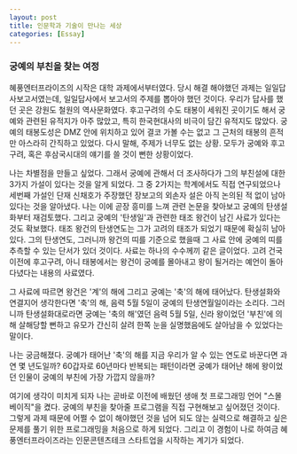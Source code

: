 ```yaml
---
layout: post
title: 인문학과 기술이 만나는 세상
categories: [Essay]
---
```


### 궁예의 부친을 찾는 여정

<p>혜풍엔터프라이즈의 시작은 대학 과제에서부터였다. 당시 해결 해야했던 과제는 일일답사보고서였는데, 일일답사에서 보고서의 주제를 뽑아야 했던 것이다. 우리가 답사를 했던 곳은 강원도 철원의 역사문화였다. 후고구려의 수도 태봉이 세워진 곳이기도 해서 궁예와 관련된 유적지가 아주 많았고, 특히 한국현대사의 비극이 담긴 유적지도 많았다. 궁예의 태봉도성은 DMZ 안에 위치하고 있어 결코 가볼 수는 없고 그 근처의 태봉의 흔적만 아스라히 간직하고 있었다. 다시 말해, 주제가 너무도 없는 상황. 모두가 궁예와 후고구려, 혹은 후삼국시대의 얘기를 쓸 것이 뻔한 상황이었다.</p>

<p>나는 차별점을 만들고 싶었다. 그래서 궁예에 관해서 더 조사하다가 그의 부친설에 대한 3가지 가설이 있다는 것을 알게 되었다. 그 중 2가지는 학계에서도 직접 연구되었으나 세번째 가설인 단재 신채호가 주장했던 장보고의 외손자 설은 아직 논의된 적 없이 남아있다는 것을 알아냈다. 나는 이에 곧장 흥미를 느껴 관련 논문을 찾아보고 궁예의 탄생설화부터 재검토했다. 그리고 궁예의 '탄생일'과 관련한 태조 왕건이 남긴 사료가 있다는 것도 확보했다. 태조 왕건의 탄생연도는 그가 고려의 태조가 되었기 때문에 확실히 남아있다. 그의 탄생연도, 그러니까 왕건의 띠를 기준으로 했을때 그 사료 안에 궁예의 띠를 추측할 수 있는 단서가 있더 것이다. 사료는 하나의 수수께끼 같은 글이었다. 고려 건국 이전에 후고구려, 아니 태봉에서는 왕건이 궁예를 몰아내고 왕이 될거라는 예언이 돌아다녔다는 내용의 사료였다.</p>

<p>그 사료에 따르면 왕건은 '계'의 해에 그리고 궁예는 '축'의 해에 태어났다. 탄생설화와 연결지어 생각한다면 '축'의 해, 음력 5월 5일이 궁예의 탄생연월일이라는 소리다. 그러니까 탄생설화대로라면 궁예는 '축의 해'였던 음력 5월 5일, 신라 왕이었던 '부친'에 의해 살해당할 뻔하고 유모가 간신히 살려 한쪽 눈을 실명했음에도 살아남을 수 있었다는 말이다.</p>

<p>나는 궁금해졌다. 궁예가 태어난 '축'의 해를 지금 우리가 알 수 있는 연도로 바꾼다면 과연 몇 년도일까? 60갑자로 60년마다 반복되는 패턴이라면 궁예가 태어난 해에 왕이었던 인물이 궁예의 부친에 가장 가깝지 않을까?</p>

<p>여기에 생각이 미치게 되자 나는 곧바로 이전에 배웠던 생애 첫 프로그래밍 언어 "스몰베이직"을 켰다. 궁예의 부친을 찾아줄 프로그램을 직접 구현해보고 싶어졌던 것이다. 그렇게 과제 때문에 어쩔 수 없이 해야했던 것을 넘어 되도 않는 실력으로 해결하고 싶은 문제를 풀기 위한 프로그래밍을 처음으로 하게 되었다. 그리고 이 경험이 나로 하여금 혜풍엔터프라이즈라는 인문콘텐츠테크 스타트업을 시작하는 계기가 되었다.</p>
